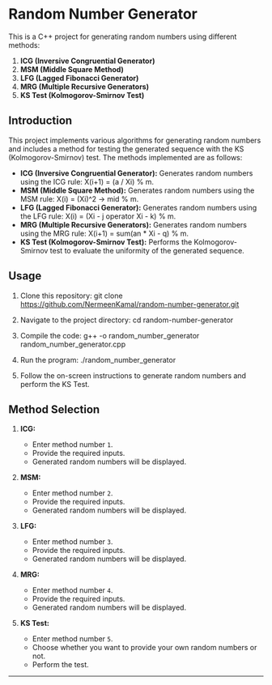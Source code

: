 # Random Number Generator

This is a C++ project for generating random numbers using different methods:

1. **ICG (Inversive Congruential Generator)**
2. **MSM (Middle Square Method)**
3. **LFG (Lagged Fibonacci Generator)**
4. **MRG (Multiple Recursive Generators)**
5. **KS Test (Kolmogorov-Smirnov Test)**

## Introduction

This project implements various algorithms for generating random numbers and includes a method for testing the generated sequence with the KS (Kolmogorov-Smirnov) test. The methods implemented are as follows:

- **ICG (Inversive Congruential Generator):** Generates random numbers using the ICG rule: X(i+1) = (a / Xi) % m.
- **MSM (Middle Square Method):** Generates random numbers using the MSM rule: X(i) = (Xi)^2 -> mid % m.
- **LFG (Lagged Fibonacci Generator):** Generates random numbers using the LFG rule: X(i) = (Xi - j operator Xi - k) % m.
- **MRG (Multiple Recursive Generators):** Generates random numbers using the MRG rule: X(i+1) = sum(an * Xi - q) % m.
- **KS Test (Kolmogorov-Smirnov Test):** Performs the Kolmogorov-Smirnov test to evaluate the uniformity of the generated sequence.

## Usage

1. Clone this repository:
git clone https://github.com/NermeenKamal/random-number-generator.git


2. Navigate to the project directory:
cd random-number-generator


3. Compile the code:
g++ -o random_number_generator random_number_generator.cpp


4. Run the program:
./random_number_generator


5. Follow the on-screen instructions to generate random numbers and perform the KS Test.

## Method Selection

1. **ICG:**
   - Enter method number `1`.
   - Provide the required inputs.
   - Generated random numbers will be displayed.

2. **MSM:**
   - Enter method number `2`.
   - Provide the required inputs.
   - Generated random numbers will be displayed.

3. **LFG:**
   - Enter method number `3`.
   - Provide the required inputs.
   - Generated random numbers will be displayed.

4. **MRG:**
   - Enter method number `4`.
   - Provide the required inputs.
   - Generated random numbers will be displayed.

5. **KS Test:**
   - Enter method number `5`.
   - Choose whether you want to provide your own random numbers or not.
   - Perform the test.

  ---
